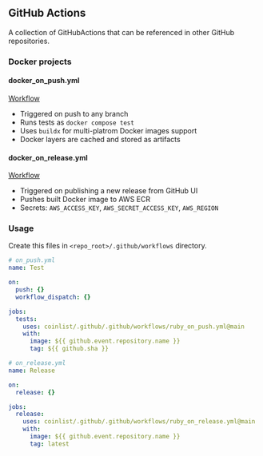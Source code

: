 ## GitHub Actions

A collection of GitHubActions that can be referenced in other GitHub repositories.

### Docker projects

#### docker_on_push.yml

[Workflow](./.github/workflows/docker_on_push.yml)

- Triggered on push to any branch
- Runs tests as `docker compose test`
- Uses `buildx` for multi-platrom Docker images support
- Docker layers are cached and stored as artifacts

#### docker_on_release.yml

[Workflow](./.github/workflows/docker_on_release.yml)

- Triggered on publishing a new release from GitHub UI
- Pushes built Docker image to AWS ECR
- Secrets: `AWS_ACCESS_KEY`, `AWS_SECRET_ACCESS_KEY`, `AWS_REGION`

### Usage

Create this files in `<repo_root>/.github/workflows` directory.

```yaml
# on_push.yml
name: Test

on:
  push: {}
  workflow_dispatch: {}

jobs:
  tests:
    uses: coinlist/.github/.github/workflows/ruby_on_push.yml@main
    with:
      image: ${{ github.event.repository.name }}
      tag: ${{ github.sha }}
```

```yaml
# on_release.yml
name: Release

on:
  release: {}

jobs:
  release:
    uses: coinlist/.github/.github/workflows/ruby_on_release.yml@main
    with:
      image: ${{ github.event.repository.name }}
      tag: latest
```
